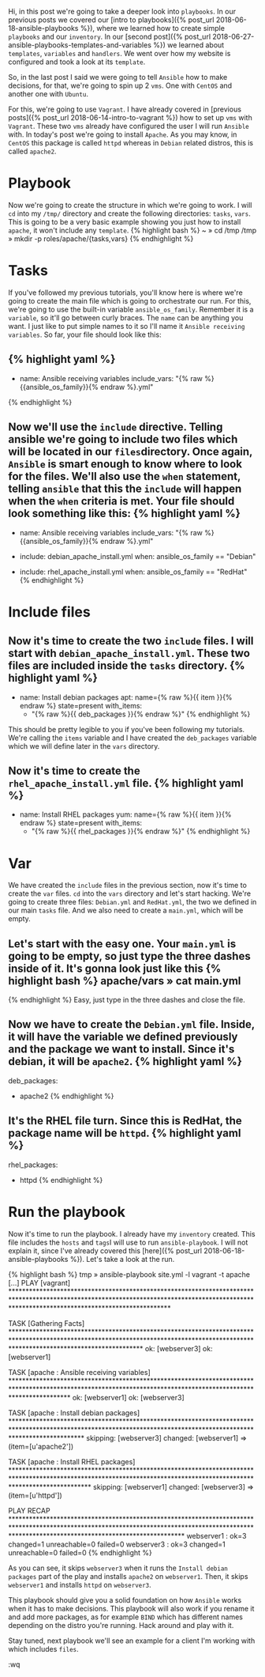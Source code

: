 Hi, in this post we're going to take a deeper look into `playbooks`. In our previous posts we covered our [intro to playbooks]({% post_url 2018-06-18-ansible-playbooks %}),
where we learned how to create simple `playbooks` and our `inventory`. In our [second post]({% post_url 2018-06-27-ansible-playbooks-templates-and-variables %}) we learned about `templates`, `variables`
and `handlers`. We went over how my website is configured and took a look at its `template`.

So, in the last post I said we were going to tell `Ansible` how to make decisions, for that, we're going to spin up 2 `vms`. One with `CentOS` and another one with `Ubuntu`.
<!--more-->
For this, we're going to use `Vagrant`. I have already covered in [previous posts]({% post_url 2018-06-14-intro-to-vagrant %}) how to set up `vms` with `Vagrant`.
These two `vms` already have configured the user I will run `Ansible` with. In today's post we're going to install `Apache`. As you may know, in `CentOS` this package is called `httpd`
whereas in `Debian` related distros, this is called `apache2`.

Playbook
========
Now we're going to create the structure in which we're going to work. I will `cd` into my `/tmp/` directory and create the following directories: `tasks`, `vars`.
This is going to be a very basic example showing you just how to install `apache`, it won't include any `template`.
{% highlight bash %}
~ » cd /tmp
/tmp » mkdir -p roles/apache/{tasks,vars}
{% endhighlight %}


Tasks
=====
If you've followed my previous tutorials, you'll know here is where we're going to create the main file which is going to orchestrate our run.
For this, we're going to use the built-in variable `ansible_os_family`. Remember it is a `variable`, so it'll go between curly braces. The `name` can be anything you want.
I just like to put simple names to it so I'll name it `Ansible receiving variables`. So far, your file should look like this:

{% highlight yaml %}
---
- name: Ansible receiving variables
  include_vars: "{% raw %}{{ansible_os_family}}{% endraw %}.yml"

{% endhighlight %}

Now we'll use the `include` directive. Telling ansible we're going to include two files which will be located in our `files`directory.
Once again, `Ansible` is smart enough to know where to look for the files. We'll also use the `when` statement, telling `ansible` that this the `include` will happen when the `when` criteria
is met.
Your file should look something like this:
{% highlight yaml %}
---
- name: Ansible receiving variables
  include_vars: "{% raw %}{{ansible_os_family}}{% endraw %}.yml"

- include: debian_apache_install.yml
  when: ansible_os_family == "Debian"

- include: rhel_apache_install.yml
  when: ansible_os_family == "RedHat"
{% endhighlight %}

Include files
=============
Now it's time to create the two `include` files. I will start with `debian_apache_install.yml`. These two files are included inside the `tasks` directory.
{% highlight yaml %}
---
- name: Install debian packages
  apt: name={% raw %}{{ item }}{% endraw %} state=present
  with_items:
    - "{% raw %}{{ deb_packages }}{% endraw %}"
{% endhighlight %}

This should be pretty legible to you if you've been following my tutorials.
We're calling the `items` variable and I have created the `deb_packages` variable which we will define later in the `vars` directory.

Now it's time to create the `rhel_apache_install.yml` file.
{% highlight yaml %}
---
- name: Install RHEL packages
  yum: name={% raw %}{{ item }}{% endraw %} state=present
  with_items:
    - "{% raw %}{{ rhel_packages }}{% endraw %}"
{% endhighlight %}



Var
====
We have created the `include` files in the previous section, now it's time to create the `var` files. `cd` into the `vars` directory and let's start hacking.
We're going to create three files: `Debian.yml`  and `RedHat.yml`, the two we defined in our main `tasks` file. And we also need to create a `main.yml`, which will be empty.

Let's start with the easy one. Your `main.yml` is going to be empty, so just type the three dashes inside of it.
It's gonna look just like this
{% highlight bash %}
apache/vars » cat main.yml
---
{% endhighlight %}
Easy, just type in the three dashes and close the file.

Now we have to create the `Debian.yml` file. Inside, it will have the variable we defined previously and the package we want to install. Since it's debian, it will be `apache2`.
{% highlight yaml %}
---
deb_packages:
  - apache2
{% endhighlight %}

It's the RHEL file turn. Since this is RedHat, the package name will be `httpd`.
{% highlight yaml %}
---
rhel_packages:
  - httpd
{% endhighlight %}


Run the playbook
================
Now it's time to run the playbook. I already have my `inventory` created. This file includes the `hosts` and `tags`I will use to run `ansible-playbook`. I will not explain it, since
I've already covered this [here]({% post_url 2018-06-18-ansible-playbooks %}).
Let's take a look at the run.

{% highlight bash %}
tmp » ansible-playbook site.yml -l vagrant -t apache
[...]
PLAY [vagrant] *********************************************************************************************************************************************************************************************

TASK [Gathering Facts] *************************************************************************************************************************************************************************************
ok: [webserver3]
ok: [webserver1]

TASK [apache : Ansible receiving variables] ****************************************************************************************************************************************************************
ok: [webserver1]
ok: [webserver3]

TASK [apache : Install debian packages] ********************************************************************************************************************************************************************
skipping: [webserver3]
changed: [webserver1] => (item=[u'apache2'])

TASK [apache : Install RHEL packages] **********************************************************************************************************************************************************************
skipping: [webserver1]
changed: [webserver3] => (item=[u'httpd'])

PLAY RECAP *************************************************************************************************************************************************************************************************
webserver1                 : ok=3    changed=1    unreachable=0    failed=0
webserver3                 : ok=3    changed=1    unreachable=0    failed=0
{% endhighlight %}

As you can see, it skips `webserver3` when it runs the `Install debian packages` part of the play and installs `apache2` on `webserver1`.
Then, it skips `webserver1` and installs `httpd` on `webserver3`.

This playbook should give you a solid foundation on how `Ansible` works when it has to make decisions. This playbook will also work if you rename it and add more packages, as for example `BIND`
which has different names depending on the distro you're running. Hack around and play with it.

Stay tuned, next playbook we'll see an example for a client I'm working with which includes `files`.

:wq

